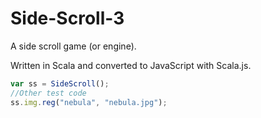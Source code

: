 # Side-Scroll-3
A side scroll game (or engine).

Written in Scala and converted to JavaScript with Scala.js.

```javascript
var ss = SideScroll();
//Other test code
ss.img.reg("nebula", "nebula.jpg");

```